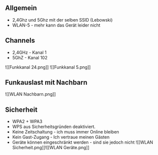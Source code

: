 ## Allgemein 
- 2,4Ghz und 5Ghz mit der selben SSID (Lebowski)
- WLAN-5 - mehr kann das Gerät leider nicht
## Channels
- 2,4GHz - Kanal 1
- 5GhZ - Kanal 102

![[Funkkanal 24.png]]
![[Funkkanal 5.png]]

## Funkauslast mit Nachbarn
![[WLAN Nachbarn.png]]
## Sicherheit
- WPA2 + WPA3
- WPS aus Sicherheitsgründen deaktiviert. 
- Keine Zeitschaltung - ich muss immer Online bleiben
- Kein Gast-Zugang - Ich vertraue meinen Gästen 
- Geräte können eingeschränkt werden - sind sie jedoch nicht
![[WLAN Sicherheit.png]]![[WLAN Geräte.png]]